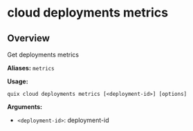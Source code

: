 # cloud deployments metrics

## Overview

Get deployments metrics

**Aliases:** `metrics`

**Usage:**

```
quix cloud deployments metrics [<deployment-id>] [options]
```

**Arguments:**

- `<deployment-id>`: deployment-id

